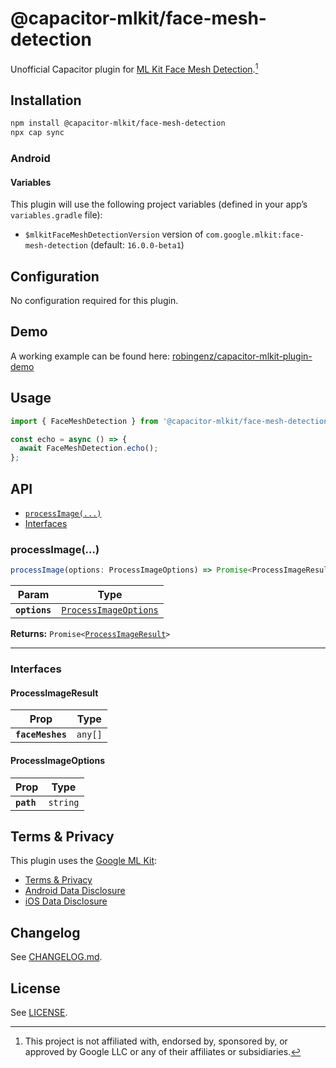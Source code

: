 # @capacitor-mlkit/face-mesh-detection

Unofficial Capacitor plugin for [ML Kit Face Mesh Detection](https://developers.google.com/ml-kit/vision/face-mesh-detection).[^1]

## Installation

```bash
npm install @capacitor-mlkit/face-mesh-detection
npx cap sync
```

### Android

#### Variables

This plugin will use the following project variables (defined in your app’s `variables.gradle` file):

- `$mlkitFaceMeshDetectionVersion` version of `com.google.mlkit:face-mesh-detection` (default: `16.0.0-beta1`)

## Configuration

No configuration required for this plugin.

## Demo

A working example can be found here: [robingenz/capacitor-mlkit-plugin-demo](https://github.com/robingenz/capacitor-mlkit-plugin-demo)

## Usage

```typescript
import { FaceMeshDetection } from '@capacitor-mlkit/face-mesh-detection';

const echo = async () => {
  await FaceMeshDetection.echo();
};
```

## API

<docgen-index>

* [`processImage(...)`](#processimage)
* [Interfaces](#interfaces)

</docgen-index>

<docgen-api>
<!--Update the source file JSDoc comments and rerun docgen to update the docs below-->

### processImage(...)

```typescript
processImage(options: ProcessImageOptions) => Promise<ProcessImageResult>
```

| Param         | Type                                                                |
| ------------- | ------------------------------------------------------------------- |
| **`options`** | <code><a href="#processimageoptions">ProcessImageOptions</a></code> |

**Returns:** <code>Promise&lt;<a href="#processimageresult">ProcessImageResult</a>&gt;</code>

--------------------


### Interfaces


#### ProcessImageResult

| Prop             | Type               |
| ---------------- | ------------------ |
| **`faceMeshes`** | <code>any[]</code> |


#### ProcessImageOptions

| Prop       | Type                |
| ---------- | ------------------- |
| **`path`** | <code>string</code> |

</docgen-api>

## Terms & Privacy

This plugin uses the [Google ML Kit](https://developers.google.com/ml-kit):

- [Terms & Privacy](https://developers.google.com/ml-kit/terms)
- [Android Data Disclosure](https://developers.google.com/ml-kit/android-data-disclosure)
- [iOS Data Disclosure](https://developers.google.com/ml-kit/ios-data-disclosure)

## Changelog

See [CHANGELOG.md](https://github.com/capawesome-team/capacitor-mlkit/blob/main/packages/face-detection/CHANGELOG.md).

## License

See [LICENSE](https://github.com/capawesome-team/capacitor-mlkit/blob/main/packages/face-detection/LICENSE).

[^1]: This project is not affiliated with, endorsed by, sponsored by, or approved by Google LLC or any of their affiliates or subsidiaries.
